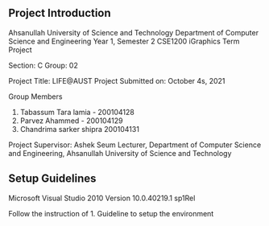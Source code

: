 ## Project Introduction
Ahsanullah University of Science and Technology
Department of Computer Science and Engineering
Year 1, Semester 2
CSE1200 iGraphics Term Project

Section: C
Group: 02

Project Title: LIFE@AUST
Project Submitted on: October 4s, 2021

Group Members

1. Tabassum Tara lamia - 200104128  
2. Parvez Ahammed - 200104129 
3. Chandrima sarker shipra 200104131 

Project Supervisor:
Ashek Seum
Lecturer,
Department of Computer Science and Engineering,
Ahsanullah University of Science and Technology

## Setup Guidelines

Microsoft Visual Studio 2010
Version 10.0.40219.1 sp1Rel

Follow the instruction of 1. Guideline to setup the environment 
